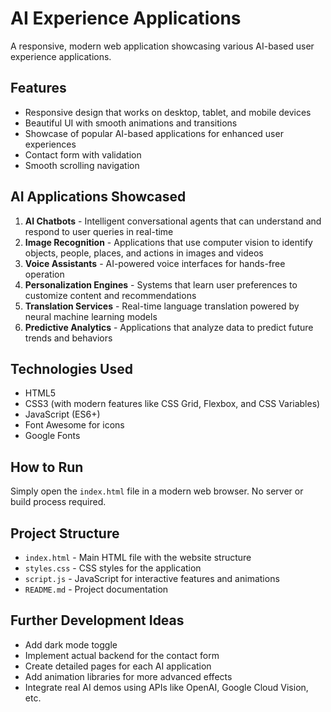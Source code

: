 # AI Experience Applications

A responsive, modern web application showcasing various AI-based user experience applications.

## Features

- Responsive design that works on desktop, tablet, and mobile devices
- Beautiful UI with smooth animations and transitions
- Showcase of popular AI-based applications for enhanced user experiences
- Contact form with validation
- Smooth scrolling navigation

## AI Applications Showcased

1. **AI Chatbots** - Intelligent conversational agents that can understand and respond to user queries in real-time
2. **Image Recognition** - Applications that use computer vision to identify objects, people, places, and actions in images and videos
3. **Voice Assistants** - AI-powered voice interfaces for hands-free operation
4. **Personalization Engines** - Systems that learn user preferences to customize content and recommendations
5. **Translation Services** - Real-time language translation powered by neural machine learning models
6. **Predictive Analytics** - Applications that analyze data to predict future trends and behaviors

## Technologies Used

- HTML5
- CSS3 (with modern features like CSS Grid, Flexbox, and CSS Variables)
- JavaScript (ES6+)
- Font Awesome for icons
- Google Fonts

## How to Run

Simply open the `index.html` file in a modern web browser. No server or build process required.

## Project Structure

- `index.html` - Main HTML file with the website structure
- `styles.css` - CSS styles for the application
- `script.js` - JavaScript for interactive features and animations
- `README.md` - Project documentation

## Further Development Ideas

- Add dark mode toggle
- Implement actual backend for the contact form
- Create detailed pages for each AI application
- Add animation libraries for more advanced effects
- Integrate real AI demos using APIs like OpenAI, Google Cloud Vision, etc. 